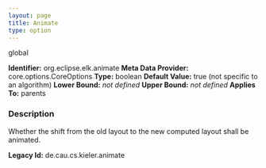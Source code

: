 ```yaml
---
layout: page
title: Animate
type: option
---
```

global

**Identifier:** org.eclipse.elk.animate
**Meta Data Provider:** core.options.CoreOptions
**Type:** boolean
**Default Value:**  true  (not specific to an algorithm)
**Lower Bound:** *not defined*
**Upper Bound:** *not defined*
**Applies To:** parents

### Description
Whether the shift from the old layout to the new computed layout shall be animated.

**Legacy Id:** de.cau.cs.kieler.animate

